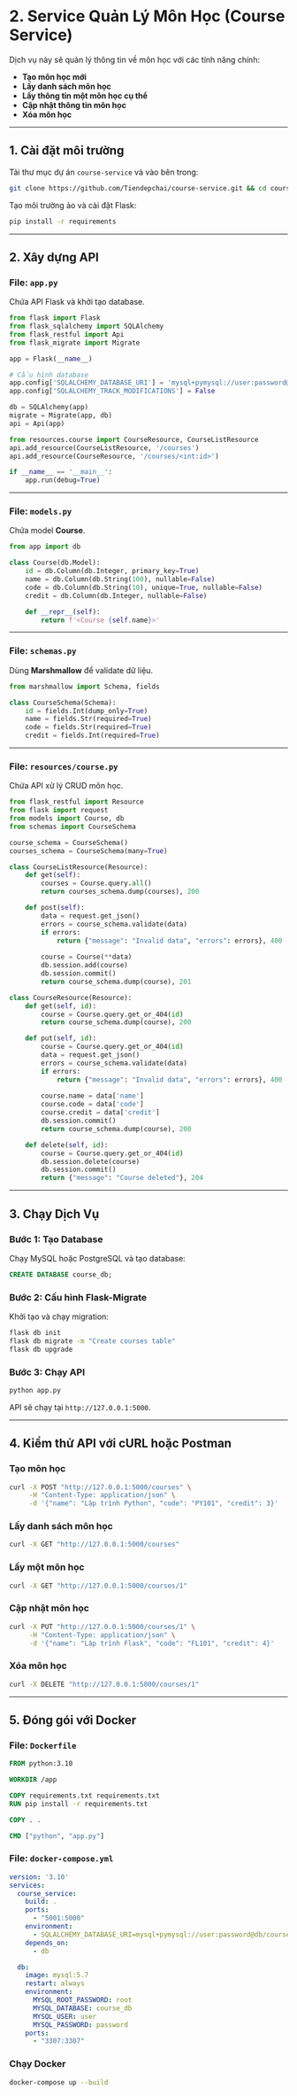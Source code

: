 # **2. Service Quản Lý Môn Học (Course Service)**  

Dịch vụ này sẽ quản lý thông tin về môn học với các tính năng chính:  
- **Tạo môn học mới**  
- **Lấy danh sách môn học**  
- **Lấy thông tin một môn học cụ thể**  
- **Cập nhật thông tin môn học**  
- **Xóa môn học**  

---

## **1. Cài đặt môi trường**
Tải thư mục dự án `course-service` và vào bên trong:
```sh
git clone https://github.com/Tiendepchai/course-service.git && cd course-service
```
Tạo môi trường ảo và cài đặt Flask:
```sh
pip install -r requirements
```

---

## **2. Xây dựng API**
### **File: `app.py`**
Chứa API Flask và khởi tạo database.
```python
from flask import Flask
from flask_sqlalchemy import SQLAlchemy
from flask_restful import Api
from flask_migrate import Migrate

app = Flask(__name__)

# Cấu hình database
app.config['SQLALCHEMY_DATABASE_URI'] = 'mysql+pymysql://user:password@localhost/course_db'
app.config['SQLALCHEMY_TRACK_MODIFICATIONS'] = False

db = SQLAlchemy(app)
migrate = Migrate(app, db)
api = Api(app)

from resources.course import CourseResource, CourseListResource
api.add_resource(CourseListResource, '/courses')
api.add_resource(CourseResource, '/courses/<int:id>')

if __name__ == '__main__':
    app.run(debug=True)
```

---

### **File: `models.py`**
Chứa model **Course**.
```python
from app import db

class Course(db.Model):
    id = db.Column(db.Integer, primary_key=True)
    name = db.Column(db.String(100), nullable=False)
    code = db.Column(db.String(10), unique=True, nullable=False)
    credit = db.Column(db.Integer, nullable=False)

    def __repr__(self):
        return f'<Course {self.name}>'
```

---

### **File: `schemas.py`**
Dùng **Marshmallow** để validate dữ liệu.
```python
from marshmallow import Schema, fields

class CourseSchema(Schema):
    id = fields.Int(dump_only=True)
    name = fields.Str(required=True)
    code = fields.Str(required=True)
    credit = fields.Int(required=True)
```

---

### **File: `resources/course.py`**
Chứa API xử lý CRUD môn học.
```python
from flask_restful import Resource
from flask import request
from models import Course, db
from schemas import CourseSchema

course_schema = CourseSchema()
courses_schema = CourseSchema(many=True)

class CourseListResource(Resource):
    def get(self):
        courses = Course.query.all()
        return courses_schema.dump(courses), 200

    def post(self):
        data = request.get_json()
        errors = course_schema.validate(data)
        if errors:
            return {"message": "Invalid data", "errors": errors}, 400
        
        course = Course(**data)
        db.session.add(course)
        db.session.commit()
        return course_schema.dump(course), 201

class CourseResource(Resource):
    def get(self, id):
        course = Course.query.get_or_404(id)
        return course_schema.dump(course), 200

    def put(self, id):
        course = Course.query.get_or_404(id)
        data = request.get_json()
        errors = course_schema.validate(data)
        if errors:
            return {"message": "Invalid data", "errors": errors}, 400
        
        course.name = data['name']
        course.code = data['code']
        course.credit = data['credit']
        db.session.commit()
        return course_schema.dump(course), 200

    def delete(self, id):
        course = Course.query.get_or_404(id)
        db.session.delete(course)
        db.session.commit()
        return {"message": "Course deleted"}, 204
```

---

## **3. Chạy Dịch Vụ**
### **Bước 1: Tạo Database**
Chạy MySQL hoặc PostgreSQL và tạo database:
```sql
CREATE DATABASE course_db;
```

### **Bước 2: Cấu hình Flask-Migrate**
Khởi tạo và chạy migration:
```sh
flask db init
flask db migrate -m "Create courses table"
flask db upgrade
```

### **Bước 3: Chạy API**
```sh
python app.py
```
API sẽ chạy tại `http://127.0.0.1:5000`.

---

## **4. Kiểm thử API với cURL hoặc Postman**
### **Tạo môn học**
```sh
curl -X POST "http://127.0.0.1:5000/courses" \
     -H "Content-Type: application/json" \
     -d '{"name": "Lập trình Python", "code": "PY101", "credit": 3}'
```

### **Lấy danh sách môn học**
```sh
curl -X GET "http://127.0.0.1:5000/courses"
```

### **Lấy một môn học**
```sh
curl -X GET "http://127.0.0.1:5000/courses/1"
```

### **Cập nhật môn học**
```sh
curl -X PUT "http://127.0.0.1:5000/courses/1" \
     -H "Content-Type: application/json" \
     -d '{"name": "Lập trình Flask", "code": "FL101", "credit": 4}'
```

### **Xóa môn học**
```sh
curl -X DELETE "http://127.0.0.1:5000/courses/1"
```

---

## **5. Đóng gói với Docker**
### **File: `Dockerfile`**
```dockerfile
FROM python:3.10

WORKDIR /app

COPY requirements.txt requirements.txt
RUN pip install -r requirements.txt

COPY . .

CMD ["python", "app.py"]
```

### **File: `docker-compose.yml`**
```yaml
version: '3.10'
services:
  course_service:
    build: .
    ports:
      - "5001:5000"
    environment:
      - SQLALCHEMY_DATABASE_URI=mysql+pymysql://user:password@db/course_db
    depends_on:
      - db

  db:
    image: mysql:5.7
    restart: always
    environment:
      MYSQL_ROOT_PASSWORD: root
      MYSQL_DATABASE: course_db
      MYSQL_USER: user
      MYSQL_PASSWORD: password
    ports:
      - "3307:3307"
```

### **Chạy Docker**
```sh
docker-compose up --build
```
